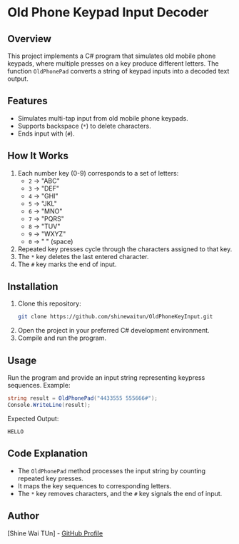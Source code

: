 # Old Phone Keypad Input Decoder

## Overview
This project implements a C# program that simulates old mobile phone keypads, where multiple presses on a key produce different letters. The function `OldPhonePad` converts a string of keypad inputs into a decoded text output.

## Features
- Simulates multi-tap input from old mobile phone keypads.
- Supports backspace (`*`) to delete characters.
- Ends input with (`#`).

## How It Works
1. Each number key (0-9) corresponds to a set of letters:
    - `2` → "ABC"
    - `3` → "DEF"
    - `4` → "GHI"
    - `5` → "JKL"
    - `6` → "MNO"
    - `7` → "PQRS"
    - `8` → "TUV"
    - `9` → "WXYZ"
    - `0` → " " (space)
2. Repeated key presses cycle through the characters assigned to that key.
3. The `*` key deletes the last entered character.
4. The `#` key marks the end of input.

## Installation
1. Clone this repository:
   ```sh
   git clone https://github.com/shinewaitun/OldPhoneKeyInput.git
   ```
2. Open the project in your preferred C# development environment.
3. Compile and run the program.

## Usage
Run the program and provide an input string representing keypress sequences. Example:
```csharp
string result = OldPhonePad("4433555 555666#");
Console.WriteLine(result);
```
Expected Output:
```
HELLO
```

## Code Explanation
- The `OldPhonePad` method processes the input string by counting repeated key presses.
- It maps the key sequences to corresponding letters.
- The `*` key removes characters, and the `#` key signals the end of input.

## Author
[Shine Wai TUn] - [GitHub Profile](https://github.com/shinewaitun)
